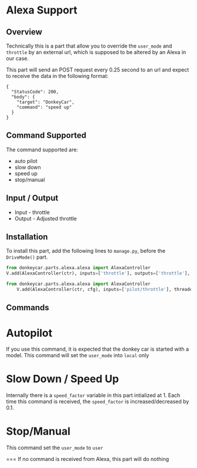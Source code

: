 # Alexa Support
## Overview
Technically this is a part that allow you to override the `user_mode` and `throttle` by an external url, which is supposed to be altered by an Alexa in our case.

This part will send an POST request every 0.25 second to an url and expect to receive the data in the following format:

```
{
  "StatusCode": 200,
  "body": {
    "target": "DonkeyCar",
    "command": "speed up"
  }
}
```

## Command Supported
The command supported are:
- auto pilot
- slow down
- speed up
- stop/manual

## Input / Output
- Input - throttle
- Output - Adjusted throttle


## Installation
To install this part, add the following lines to `manage.py`, before the `DriveMode()` part.

```python
from donkeycar.parts.alexa.alexa import AlexaController
V.add(AlexaController(ctr), inputs=['throttle'], outputs=['throttle'], threaded=True)

from donkeycar.parts.alexa.alexa import AlexaController
    V.add(AlexaController(ctr, cfg), inputs=['pilot/throttle'], threaded=True)

```

## Commands

Autopilot
===
If you use this command, it is expected that the donkey car is started with a model. This command will set the `user_mode` into `local` only

Slow Down / Speed Up
===
Internally there is a `speed_factor` variable in this part intialized at 1. Each time this command is received, the `speed_factor` is increased/decreased by 0.1.


Stop/Manual
===
This command set the `user_mode` to `user`

<Empty Command>
===
If no command is received from Alexa, this part will do nothing

